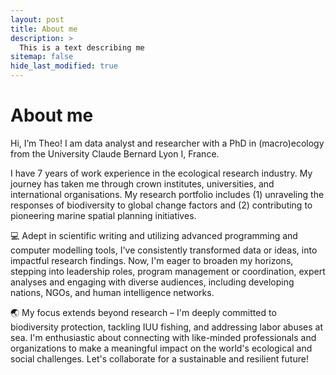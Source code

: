 ```yaml
---
layout: post
title: About me
description: >
  This is a text describing me
sitemap: false
hide_last_modified: true
---
```


<h1>About me </h1>

Hi, I’m Theo! I am data analyst and researcher with a PhD in (macro)ecology from the University Claude Bernard Lyon I, France.  

I have 7 years of work experience in the ecological research industry. My journey has taken me through crown institutes, universities, and international organisations. My research portfolio includes (1) unraveling the responses of biodiversity to global change factors and (2) contributing to pioneering marine spatial planning initiatives.

💻 Adept in scientific writing and utilizing advanced programming and computer modelling tools, I've consistently transformed data or ideas, into impactful research findings. Now, I'm eager to broaden my horizons, stepping into leadership roles, program management or coordination, expert analyses and engaging with diverse audiences, including developing nations, NGOs, and human intelligence networks.

🌏 My focus extends beyond research – I'm deeply committed to biodiversity protection, tackling IUU fishing, and addressing labor abuses at sea. I'm enthusiastic about connecting with like-minded professionals and organizations to make a meaningful impact on the world's ecological and social challenges. Let's collaborate for a sustainable and resilient future!